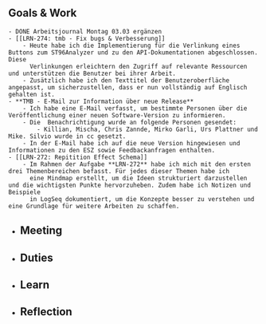 ## Goals & Work
	- DONE Arbeitsjournal Montag 03.03 ergänzen
	- [[LRN-274: tmb - Fix bugs & Verbesserung]]
		- Heute habe ich die Implementierung für die Verlinkung eines Buttons zum ST96Analyzer und zu den API-Dokumentationen abgeschlossen. Diese 
		  Verlinkungen erleichtern den Zugriff auf relevante Ressourcen und unterstützen die Benutzer bei ihrer Arbeit.
		- Zusätzlich habe ich den Texttitel der Benutzeroberfläche angepasst, um sicherzustellen, dass er nun vollständig auf Englisch gehalten ist.
	- **TMB - E-Mail zur Information über neue Release**
		- Ich habe eine E-Mail verfasst, um bestimmte Personen über die Veröffentlichung einer neuen Software-Version zu informieren.
		- Die  Benachrichtigung wurde an folgende Personen gesendet:
			- Killian, Mischa, Chris Zannde, Mirko Garli, Urs Plattner und Mike. Silvio wurde in cc gesetzt.
		- In der E-Mail habe ich auf die neue Version hingewiesen und Informationen zu den ESZ sowie Feedbackanfragen enthalten.
	- [[LRN-272: Repitition Effect Schema]]
		- Im Rahmen der Aufgabe **LRN-272** habe ich mich mit den ersten drei Themenbereichen befasst. Für jedes dieser Themen habe ich 
		  eine Mindmap erstellt, um die Ideen strukturiert darzustellen und die wichtigsten Punkte hervorzuheben. Zudem habe ich Notizen und Beispiele 
		  in LogSeq dokumentiert, um die Konzepte besser zu verstehen und eine Grundlage für weitere Arbeiten zu schaffen.
- ## Meeting
- ## Duties
- ## Learn
- ## Reflection